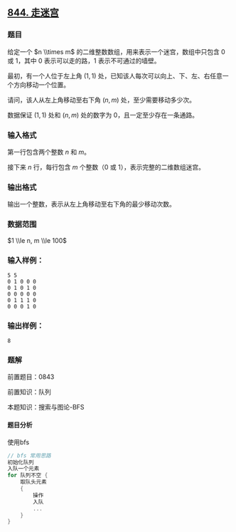 ## [844\. 走迷宫](https://www.acwing.com/problem/content/846/)

### 题目

给定一个 $n \\times m$ 的二维整数数组，用来表示一个迷宫，数组中只包含 $0$ 或 $1$，其中 $0$ 表示可以走的路，$1$ 表示不可通过的墙壁。

最初，有一个人位于左上角 $(1, 1)$ 处，已知该人每次可以向上、下、左、右任意一个方向移动一个位置。

请问，该人从左上角移动至右下角 $(n, m)$ 处，至少需要移动多少次。

数据保证 $(1, 1)$ 处和 $(n, m)$ 处的数字为 $0$，且一定至少存在一条通路。

### 输入格式

第一行包含两个整数 $n$ 和 $m$。

接下来 $n$ 行，每行包含 $m$ 个整数（$0$ 或 $1$），表示完整的二维数组迷宫。

### 输出格式

输出一个整数，表示从左上角移动至右下角的最少移动次数。

### 数据范围

$1 \\le n, m \\le 100$

### 输入样例：

```
5 5
0 1 0 0 0
0 1 0 1 0
0 0 0 0 0
0 1 1 1 0
0 0 0 1 0
```

### 输出样例：

```
8
```

### 题解

前置题目：0843

前置知识：队列

本题知识：搜索与图论-BFS

#### 题目分析

使用bfs

```c
// bfs 常用思路
初始化队列
入队一个元素
for 队列不空 {
	取队头元素
	{
		操作
		入队
		...
	}
}
```

